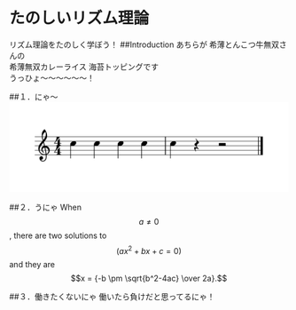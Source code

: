 # たのしいリズム理論
リズム理論をたのしく学ぼう！
##Introduction
あちらが 希薄とんこつ牛無双さんの<br>
希薄無双カレーライス 海苔トッピングです<br>
うっひょ〜〜〜〜〜〜！

##１．にゃ～
![](./img/sample-1.png)

##２．うにゃ
When $$a \ne 0$$,
there are two solutions to $$(ax^2 + bx + c = 0)$$
and they are $$x = {-b \pm \sqrt{b^2-4ac} \over 2a}.$$

##３．働きたくないにゃ
働いたら負けだと思ってるにゃ！